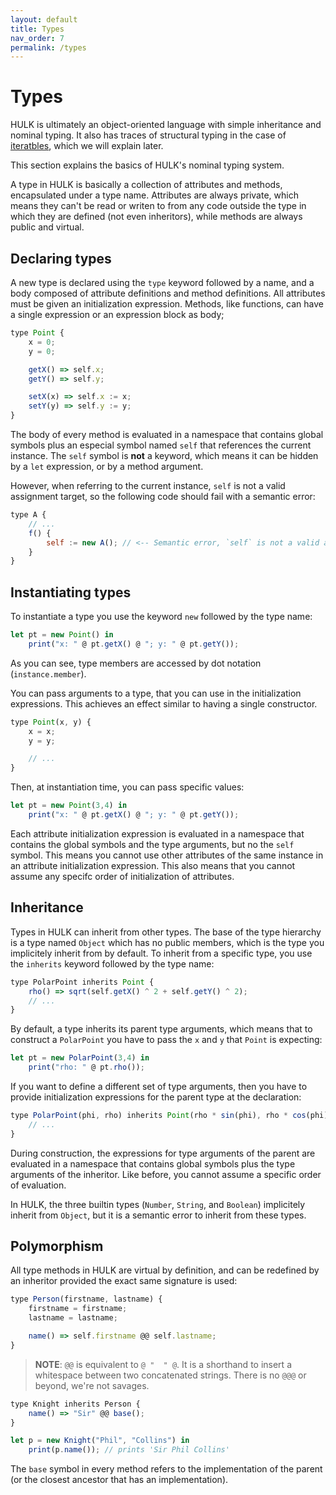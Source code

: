 ```yaml
---
layout: default
title: Types
nav_order: 7
permalink: /types
---
```


# Types

HULK is ultimately an object-oriented language with simple inheritance and nominal typing. It also has traces of structural typing in the case of [iteratbles](/iteratbles), which we will explain later.

This section explains the basics of HULK's nominal typing system.

A type in HULK is basically a collection of attributes and methods, encapsulated under a type name. Attributes are always private, which means they can't be read or writen to from any code outside the type in which they are defined (not even inheritors), while methods are always public and virtual.

## Declaring types

A new type is declared using the `type` keyword followed by a name, and a body composed of attribute definitions and method definitions. All attributes must be given an initialization expression. Methods, like functions, can have a single expression or an expression block as body;

```js
type Point {
    x = 0;
    y = 0;

    getX() => self.x;
    getY() => self.y;

    setX(x) => self.x := x;
    setY(y) => self.y := y;
}
```

The body of every method is evaluated in a namespace that contains global symbols plus an especial symbol named `self` that references the current instance. The `self` symbol is **not** a keyword, which means it can be hidden by a `let` expression, or by a method argument.

However, when referring to the current instance, `self` is not a valid assignment target, so the following code should fail with a semantic error:

```js
type A {
    // ...
    f() {
        self := new A(); // <-- Semantic error, `self` is not a valid assignment target
    }
}
```

## Instantiating types

To instantiate a type you use the keyword `new` followed by the type name:

```js
let pt = new Point() in
    print("x: " @ pt.getX() @ "; y: " @ pt.getY());
```

As you can see, type members are accessed by dot notation (`instance.member`).

You can pass arguments to a type, that you can use in the initialization expressions. This achieves an effect similar to having a single constructor.

```js
type Point(x, y) {
    x = x;
    y = y;

    // ...
}
```

Then, at instantiation time, you can pass specific values:

```js
let pt = new Point(3,4) in
    print("x: " @ pt.getX() @ "; y: " @ pt.getY());
```

Each attribute initialization expression is evaluated in a namespace that contains the global symbols and the type arguments, but no the `self` symbol. This means you cannot use other attributes of the same instance in an attribute initialization expression. This also means that you cannot assume any specifc order of initialization of attributes.

## Inheritance

Types in HULK can inherit from other types. The base of the type hierarchy is a type named `Object` which has no public members, which is the type you implicitely inherit from by default. To inherit from a specific type, you use the `inherits` keyword followed by the type name:

```js
type PolarPoint inherits Point {
    rho() => sqrt(self.getX() ^ 2 + self.getY() ^ 2);
    // ...
}
```

By default, a type inherits its parent type arguments, which means that to construct a `PolarPoint` you have to pass the `x` and `y` that `Point` is expecting:

```js
let pt = new PolarPoint(3,4) in
    print("rho: " @ pt.rho());
```

If you want to define a different set of type arguments, then you have to provide initialization expressions for the parent type at the declaration:

```js
type PolarPoint(phi, rho) inherits Point(rho * sin(phi), rho * cos(phi)) {
    // ...
}
```

During construction, the expressions for type arguments of the parent are evaluated in a namespace that contains global symbols plus the type arguments of the inheritor. Like before, you cannot assume a specific order of evaluation.

In HULK, the three builtin types (`Number`, `String`, and `Boolean`) implicitely inherit from `Object`, but it is a semantic error to inherit from these types.

## Polymorphism

All type methods in HULK are virtual by definition, and can be redefined by an inheritor provided the exact same signature is used:

```js
type Person(firstname, lastname) {
    firstname = firstname;
    lastname = lastname;

    name() => self.firstname @@ self.lastname;
}
```

> **NOTE**: `@@` is equivalent to `@ "  " @`. It is a shorthand to insert a whitespace between two concatenated strings. There is no `@@@` or beyond, we're not savages.

```js
type Knight inherits Person {
    name() => "Sir" @@ base();
}

let p = new Knight("Phil", "Collins") in
    print(p.name()); // prints 'Sir Phil Collins'
```

The `base` symbol in every method refers to the implementation of the parent (or the closest ancestor that has an implementation).
